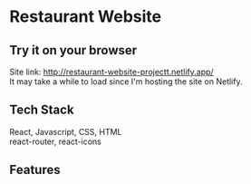 # Restaurant Website

## Try it on your browser

Site link: http://restaurant-website-projectt.netlify.app/  
It may take a while to load since I'm hosting the site on Netlify.

## Tech Stack

React, Javascript, CSS, HTML  
react-router, react-icons

## Features


